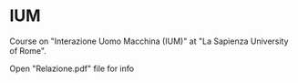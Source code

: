 # IUM
Course on "Interazione Uomo Macchina (IUM)" at "La Sapienza University of Rome".

Open "Relazione.pdf" file for info
